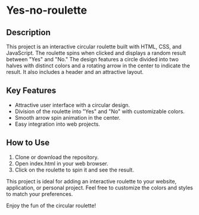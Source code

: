 # Yes-no-roulette

## Description

This project is an interactive circular roulette built with HTML, CSS, and JavaScript. The roulette spins when clicked and displays a random result between "Yes" and "No." The design features a circle divided into two halves with distinct colors and a rotating arrow in the center to indicate the result. It also includes a header and an attractive layout.

## Key Features

- Attractive user interface with a circular design.
- Division of the roulette into "Yes" and "No" with customizable colors.
- Smooth arrow spin animation in the center.
- Easy integration into web projects. 

## How to Use

1. Clone or download the repository.
2. Open index.html in your web browser.
3. Click on the roulette to spin it and see the result.

This project is ideal for adding an interactive roulette to your website, application, or personal project. Feel free to customize the colors and styles to match your preferences.

Enjoy the fun of the circular roulette!
